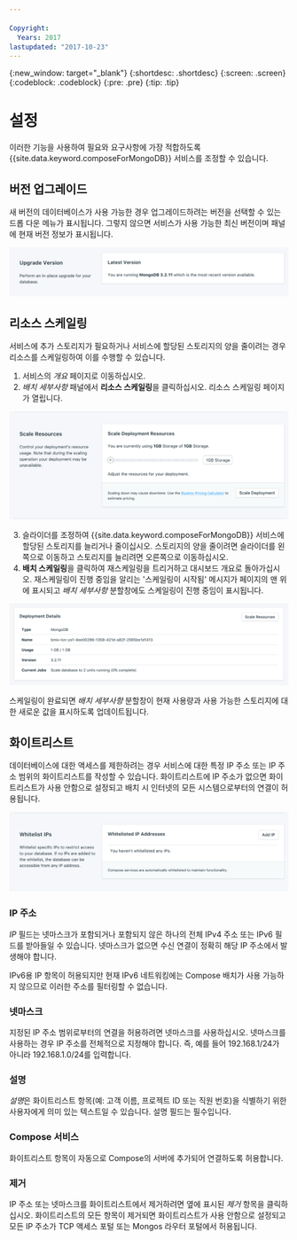 ```yaml
---

Copyright:
  Years: 2017
lastupdated: "2017-10-23"
---
```


{:new_window: target="_blank"}
{:shortdesc: .shortdesc}
{:screen: .screen}
{:codeblock: .codeblock}
{:pre: .pre}
{:tip: .tip}

# 설정

이러한 기능을 사용하여 필요와 요구사항에 가장 적합하도록 {{site.data.keyword.composeForMongoDB}} 서비스를 조정할 수 있습니다.


## 버전 업그레이드

새 버전의 데이터베이스가 사용 가능한 경우 업그레이드하려는 버전을 선택할 수 있는 드롭 다운 메뉴가 표시됩니다. 그렇지 않으면 서비스가 사용 가능한 최신 버전이며 패널에 현재 버전 정보가 표시됩니다.

![버전 패널](./images/mongodb-version-show.png "버전 패널")


## 리소스 스케일링

서비스에 추가 스토리지가 필요하거나 서비스에 할당된 스토리지의 양을 줄이려는 경우 리소스를 스케일링하여 이를 수행할 수 있습니다.

1. 서비스의 _개요_ 페이지로 이동하십시오.
2. _배치 세부사항_ 패널에서 **리소스 스케일링**을 클릭하십시오. 리소스 스케일링 페이지가 열립니다.

  ![리소스 스케일링 페이지](./images/mongodb-scale-show.png "리소스 스케일링 페이지")

3. 슬라이더를 조정하여 {{site.data.keyword.composeForMongoDB}} 서비스에 할당된 스토리지를 늘리거나 줄이십시오. 스토리지의 양을 줄이려면 슬라이더를 왼쪽으로 이동하고 스토리지를 늘리려면 오른쪽으로 이동하십시오.
4. **배치 스케일링**을 클릭하여 재스케일링을 트리거하고 대시보드 개요로 돌아가십시오. 재스케일링이 진행 중임을 알리는 '스케일링이 시작됨' 메시지가 페이지의 맨 위에 표시되고 _배치 세부사항_ 분할창에도 스케일링이 진행 중임이 표시됩니다.

  ![스케일링 진행 중](./images/scaling-in-progress.png "데이터베이스 스케일링이 진행 중임을 표시하는 배치 세부사항 분할창")
  
  스케일링이 완료되면 _배치 세부사항_ 분할창이 현재 사용량과 사용 가능한 스토리지에 대한 새로운 값을 표시하도록 업데이트됩니다.


## 화이트리스트

데이터베이스에 대한 액세스를 제한하려는 경우 서비스에 대한 특정 IP 주소 또는 IP 주소 범위의 화이트리스트를 작성할 수 있습니다. 화이트리스트에 IP 주소가 없으면 화이트리스트가 사용 안함으로 설정되고 배치 시 인터넷의 모든 시스템으로부터의 연결이 허용됩니다.

![IP 화이트리스트 작성](./images/mongodb-whitelist-show.png "화이트리스트 필드")

### IP 주소
*IP* 필드는 넷마스크가 포함되거나 포함되지 않은 하나의 전체 IPv4 주소 또는 IPv6 필드를 받아들일 수 있습니다. 넷마스크가 없으면 수신 연결이 정확히 해당 IP 주소에서 발생해야 합니다. 

IPv6용 IP 항목이 허용되지만 현재 IPv6 네트워킹에는 Compose 배치가 사용 가능하지 않으므로 이러한 주소를 필터링할 수 없습니다.


### 넷마스크
지정된 IP 주소 범위로부터의 연결을 허용하려면 넷마스크를 사용하십시오. 넷마스크를 사용하는 경우 IP 주소를 전체적으로 지정해야 합니다. 즉, 예를 들어 192.168.1/24가 아니라 192.168.1.0/24를 입력합니다.

### 설명

*설명*은 화이트리스트 항목(예: 고객 이름, 프로젝트 ID 또는 직원 번호)을 식별하기 위한 사용자에게 의미 있는 텍스트일 수 있습니다. 설명 필드는 필수입니다.

### Compose 서비스
화이트리스트 항목이 자동으로 Compose의 서버에 추가되어 연결하도록 허용합니다.

### 제거
IP 주소 또는 넷마스크를 화이트리스트에서 제거하려면 옆에 표시된 *제거* 항목을 클릭하십시오.
화이트리스트의 모든 항목이 제거되면 화이트리스트가 사용 안함으로 설정되고 모든 IP 주소가 TCP 액세스 포털 또는 Mongos 라우터 포털에서 허용됩니다.
